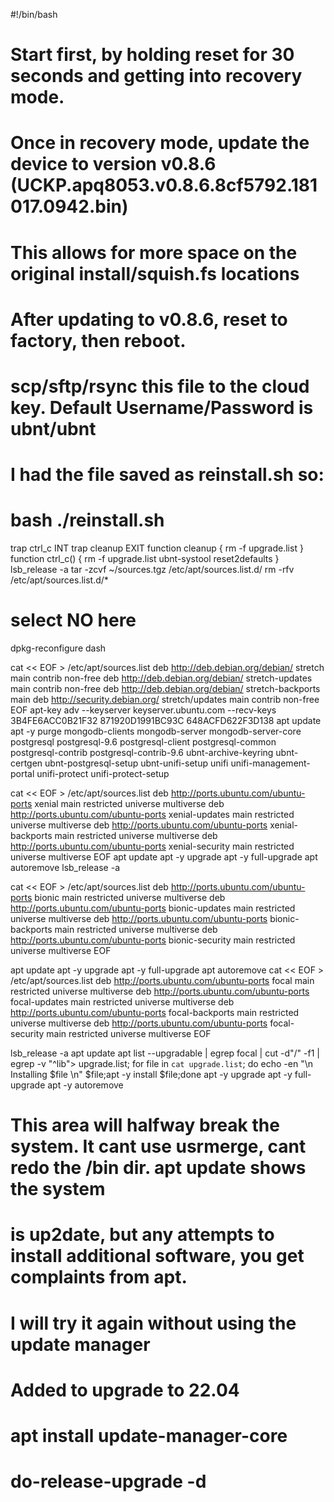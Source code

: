 #!/bin/bash

# Start first, by holding reset for 30 seconds and getting into recovery mode.
# Once in recovery mode, update the device to version v0.8.6 (UCKP.apq8053.v0.8.6.8cf5792.181017.0942.bin)
# This allows for more space on the original install/squish.fs locations
# After updating to v0.8.6, reset to factory, then reboot.
# scp/sftp/rsync this file to the cloud key. Default Username/Password is ubnt/ubnt

# I had the file saved as reinstall.sh so:
# bash ./reinstall.sh

trap ctrl_c INT
trap cleanup EXIT
function cleanup {
	rm -f upgrade.list
}
function ctrl_c() {
	rm -f upgrade.list
	ubnt-systool reset2defaults
}
lsb_release -a
tar -zcvf ~/sources.tgz /etc/apt/sources.list.d/
rm -rfv /etc/apt/sources.list.d/*

# select NO here
dpkg-reconfigure dash

cat << EOF > /etc/apt/sources.list
deb http://deb.debian.org/debian/ stretch main contrib non-free
deb http://deb.debian.org/debian/ stretch-updates main contrib non-free
deb http://deb.debian.org/debian/ stretch-backports main
deb http://security.debian.org/ stretch/updates main contrib non-free
EOF
apt-key adv --keyserver keyserver.ubuntu.com --recv-keys 3B4FE6ACC0B21F32 871920D1991BC93C 648ACFD622F3D138
apt update
apt -y purge mongodb-clients  mongodb-server  mongodb-server-core  postgresql  postgresql-9.6  postgresql-client  postgresql-common  postgresql-contrib  postgresql-contrib-9.6  ubnt-archive-keyring  ubnt-certgen  ubnt-postgresql-setup  ubnt-unifi-setup  unifi  unifi-management-portal  unifi-protect  unifi-protect-setup

cat << EOF > /etc/apt/sources.list
deb http://ports.ubuntu.com/ubuntu-ports xenial main restricted universe multiverse
deb http://ports.ubuntu.com/ubuntu-ports xenial-updates main restricted universe multiverse
deb http://ports.ubuntu.com/ubuntu-ports xenial-backports main restricted universe multiverse
deb http://ports.ubuntu.com/ubuntu-ports xenial-security main restricted universe multiverse
EOF
apt update
apt -y upgrade
apt -y full-upgrade
apt autoremove
lsb_release -a

cat << EOF > /etc/apt/sources.list
deb http://ports.ubuntu.com/ubuntu-ports bionic main restricted universe multiverse
deb http://ports.ubuntu.com/ubuntu-ports bionic-updates main restricted universe multiverse
deb http://ports.ubuntu.com/ubuntu-ports bionic-backports main restricted universe multiverse
deb http://ports.ubuntu.com/ubuntu-ports bionic-security main restricted universe multiverse
EOF

apt update
apt -y upgrade
apt -y full-upgrade
apt autoremove
cat << EOF > /etc/apt/sources.list
deb http://ports.ubuntu.com/ubuntu-ports focal main restricted universe multiverse
deb http://ports.ubuntu.com/ubuntu-ports focal-updates main restricted universe multiverse
deb http://ports.ubuntu.com/ubuntu-ports focal-backports main restricted universe multiverse
deb http://ports.ubuntu.com/ubuntu-ports focal-security main restricted universe multiverse
EOF

lsb_release -a
apt update
apt list --upgradable | egrep focal | cut -d"/" -f1 | egrep -v "^lib"> upgrade.list; for file in `cat upgrade.list`; do echo -en "\n Installing $file \n" $file;apt -y install $file;done
apt -y upgrade
apt -y full-upgrade
apt -y autoremove

# This area will halfway break the system.  It cant use usrmerge, cant redo the /bin dir.  apt update shows the system
# is up2date, but any attempts to install additional software, you get complaints from apt.
# I will try it again without using the update manager
# Added to upgrade to 22.04

# apt install update-manager-core
# do-release-upgrade -d

